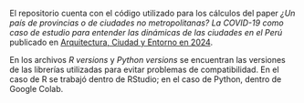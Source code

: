 El repositorio cuenta con el código utilizado para los cálculos del paper *¿Un país de provincias o de ciudades no metropolitanas? La COVID-19 como caso de estudio para entender las dinámicas de las ciudades en el Perú* publicado en [Arquitectura, Ciudad y Entorno en 2024](https://revistes.upc.edu/index.php/ACE/article/view/12075).

En los archivos *R versions* y *Python versions* se encuentran las versiones de las librerías utilizadas para evitar problemas de compatibilidad. En el caso de R se trabajó dentro de RStudio; en el caso de Python, dentro de Google Colab.

